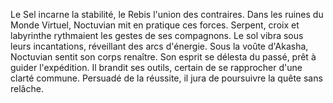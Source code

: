 Le Sel incarne la stabilité, le Rebis l'union des contraires.
Dans les ruines du Monde Virtuel, Noctuvian mit en pratique ces forces.
Serpent, croix et labyrinthe rythmaient les gestes de ses compagnons.
Le sol vibra sous leurs incantations, réveillant des arcs d'énergie.
Sous la voûte d'Akasha, Noctuvian sentit son corps renaître.
Son esprit se délesta du passé, prêt à guider l'expédition.
Il brandit ses outils, certain de se rapprocher d'une clarté commune.
Persuadé de la réussite, il jura de poursuivre la quête sans relâche.

